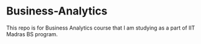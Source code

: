 # Business-Analytics
This repo is for Business Analytics course that I am studying as a part of IIT Madras BS program.
